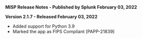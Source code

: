 **MISP Release Notes - Published by Splunk February 03, 2022**


**Version 2.1.7 - Released February 03, 2022**

* Added support for Python 3.9
* Marked the app as FIPS Compliant [PAPP-21839]
